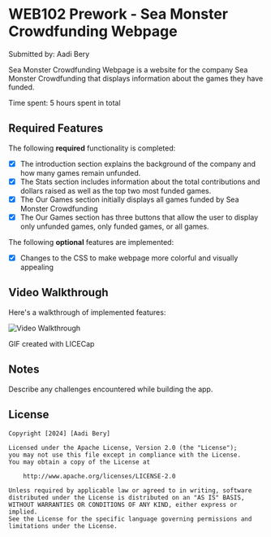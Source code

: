 # WEB102 Prework - Sea Monster Crowdfunding Webpage

Submitted by: Aadi Bery

Sea Monster Crowdfunding Webpage is a website for the company Sea Monster Crowdfunding that displays information about the games they have funded.

Time spent: 5 hours spent in total

## Required Features

The following **required** functionality is completed:

* [x] The introduction section explains the background of the company and how many games remain unfunded.
* [x] The Stats section includes information about the total contributions and dollars raised as well as the top two most funded games.
* [x] The Our Games section initially displays all games funded by Sea Monster Crowdfunding
* [x] The Our Games section has three buttons that allow the user to display only unfunded games, only funded games, or all games.

The following **optional** features are implemented:

* [x] Changes to the CSS to make webpage more colorful and visually appealing

## Video Walkthrough

Here's a walkthrough of implemented features:

<img src = 'assets/web102preworkgif2.gif' title='Video Walkthrough' width='' alt='Video Walkthrough' />

GIF created with LICECap


## Notes

Describe any challenges encountered while building the app.

## License

    Copyright [2024] [Aadi Bery]

    Licensed under the Apache License, Version 2.0 (the "License");
    you may not use this file except in compliance with the License.
    You may obtain a copy of the License at

        http://www.apache.org/licenses/LICENSE-2.0

    Unless required by applicable law or agreed to in writing, software
    distributed under the License is distributed on an "AS IS" BASIS,
    WITHOUT WARRANTIES OR CONDITIONS OF ANY KIND, either express or implied.
    See the License for the specific language governing permissions and
    limitations under the License.
